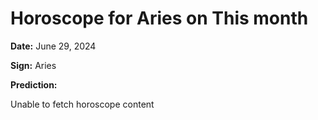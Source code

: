 # Horoscope for Aries on This month

**Date:** June 29, 2024

**Sign:** Aries

**Prediction:**

Unable to fetch horoscope content
